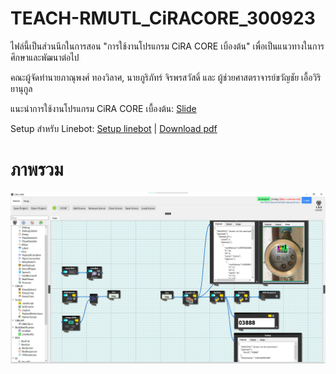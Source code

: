 # TEACH-RMUTL_CiRACORE_300923
ไฟล์นี้เป็นส่วนนึกในการสอน "การใช้งานโปรแกรม CiRA CORE เบิ้องต้น" เพื่อเป็นแนวทางในการศึกษาและพัฒนาต่อไป

คณะผู้จัดทำนายภาณุพงศ์ ทองวิลาศ, นายภูริภัทร์ จิรพรสวัสดิ์ และ ผู้ช่วยศาสตราจารย์ขวัญชัย เอื้อวิริยานุกูล

แนะนำการใช้งานโปรแกรม CiRA CORE เบื้องต้น:
[Slide](https://livermutlac-my.sharepoint.com/:b:/g/personal/puriphat_ji64_live_rmutl_ac_th/EbDeQB5WqcdFs1HRoZ5EzYsBJRSnyDCgxMQamCrRb4JAwQ?e=YevyyD)

Setup สำหรับ Linebot:
[Setup linebot](https://livermutlac-my.sharepoint.com/:b:/g/personal/puriphat_ji64_live_rmutl_ac_th/Ec9CfmnkkcRHi7bASIF-DS4B7uoldH7YTZf4e4-oE67Lzw?e=iExzEY) | [Download pdf](https://github.com/redsoul2032/TEACH-RMUTL_CiRACORE_300923/files/12735796/01-setup.linebot.ciracore.pdf)
# ภาพรวม
<img src="./image/git/overview.png">
